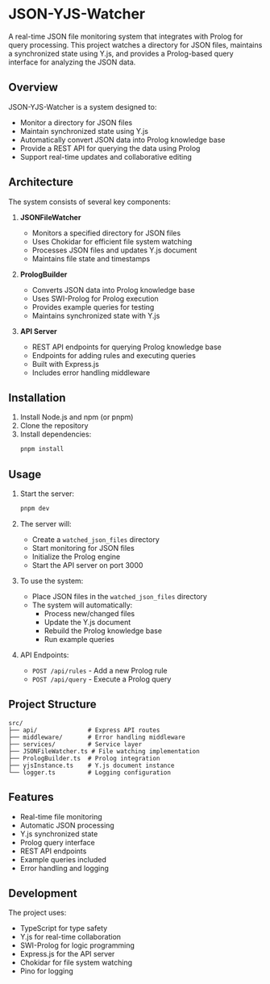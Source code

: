 # JSON-YJS-Watcher

A real-time JSON file monitoring system that integrates with Prolog for query processing. This project watches a directory for JSON files, maintains a synchronized state using Y.js, and provides a Prolog-based query interface for analyzing the JSON data.

## Overview

JSON-YJS-Watcher is a system designed to:

- Monitor a directory for JSON files
- Maintain synchronized state using Y.js
- Automatically convert JSON data into Prolog knowledge base
- Provide a REST API for querying the data using Prolog
- Support real-time updates and collaborative editing

## Architecture

The system consists of several key components:

1. **JSONFileWatcher**

   - Monitors a specified directory for JSON files
   - Uses Chokidar for efficient file system watching
   - Processes JSON files and updates Y.js document
   - Maintains file state and timestamps

2. **PrologBuilder**

   - Converts JSON data into Prolog knowledge base
   - Uses SWI-Prolog for Prolog execution
   - Provides example queries for testing
   - Maintains synchronized state with Y.js

3. **API Server**
   - REST API endpoints for querying Prolog knowledge base
   - Endpoints for adding rules and executing queries
   - Built with Express.js
   - Includes error handling middleware

## Installation

1. Install Node.js and npm (or pnpm)
2. Clone the repository
3. Install dependencies:
   ```bash
   pnpm install
   ```

## Usage

1. Start the server:

   ```bash
   pnpm dev
   ```

2. The server will:

   - Create a `watched_json_files` directory
   - Start monitoring for JSON files
   - Initialize the Prolog engine
   - Start the API server on port 3000

3. To use the system:

   - Place JSON files in the `watched_json_files` directory
   - The system will automatically:
     - Process new/changed files
     - Update the Y.js document
     - Rebuild the Prolog knowledge base
     - Run example queries

4. API Endpoints:
   - `POST /api/rules` - Add a new Prolog rule
   - `POST /api/query` - Execute a Prolog query

## Project Structure

```
src/
├── api/              # Express API routes
├── middleware/       # Error handling middleware
├── services/         # Service layer
├── JSONFileWatcher.ts # File watching implementation
├── PrologBuilder.ts  # Prolog integration
├── yjsInstance.ts    # Y.js document instance
└── logger.ts         # Logging configuration
```

## Features

- Real-time file monitoring
- Automatic JSON processing
- Y.js synchronized state
- Prolog query interface
- REST API endpoints
- Example queries included
- Error handling and logging

## Development

The project uses:

- TypeScript for type safety
- Y.js for real-time collaboration
- SWI-Prolog for logic programming
- Express.js for the API server
- Chokidar for file system watching
- Pino for logging
